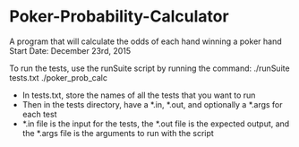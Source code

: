 # Poker-Probability-Calculator
A program that will calculate the odds of each hand winning a poker hand
Start Date: December 23rd, 2015

To run the tests, use the runSuite script by running the command:
./runSuite tests.txt ./poker_prob_calc

- In tests.txt, store the names of all the tests that you want to run
- Then in the tests directory, have a *.in, *.out, and optionally a *.args for each test
- *.in file is the input for the tests, the *.out file is the expected output, and the *.args file is the arguments to run with the script
